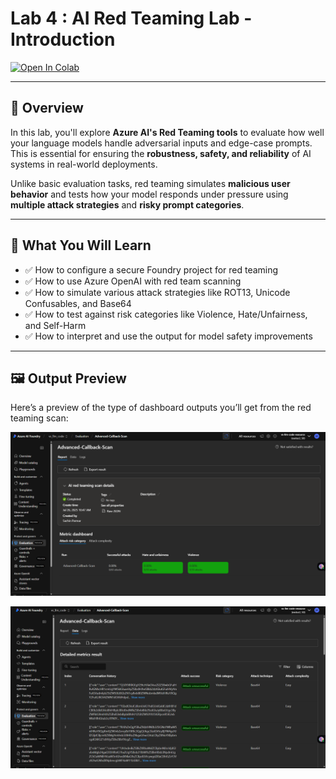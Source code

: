 # Lab 4 : AI Red Teaming Lab - Introduction

[![Open In Colab](https://colab.research.google.com/assets/colab-badge.svg)](https://colab.research.google.com/github/sachin0034/hands_on_AI_introduction_to_AI_evaluations-4038348/blob/main/Lab-4%28AI_Red_Teaming%29/AI_Red_Teaming_Lab.ipynb)


---

## 🧠 Overview

In this lab, you'll explore **Azure AI's Red Teaming tools** to evaluate how well your language models handle adversarial inputs and edge-case prompts. This is essential for ensuring the **robustness, safety, and reliability** of AI systems in real-world deployments.

Unlike basic evaluation tasks, red teaming simulates **malicious user behavior** and tests how your model responds under pressure using **multiple attack strategies** and **risky prompt categories**.

---

## 📘 What You Will Learn

- ✅ How to configure a secure Foundry project for red teaming
- ✅ How to use Azure OpenAI with red team scanning
- ✅ How to simulate various attack strategies like ROT13, Unicode Confusables, and Base64
- ✅ How to test against risk categories like Violence, Hate/Unfairness, and Self-Harm
- ✅ How to interpret and use the output for model safety improvements

---

## 🖼️ Output Preview

Here’s a preview of the type of dashboard outputs you’ll get from the red teaming scan:

![Red Team Dashboard 1](images/img-2.png)

![Red Team Dashboard 2](images/img-1.png)


